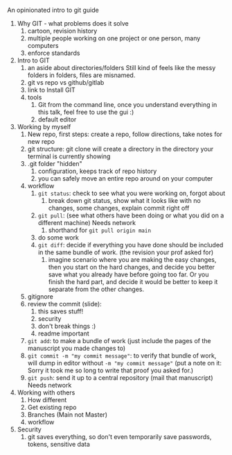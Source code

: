 An opinionated intro to git guide

1. Why GIT - what problems does it solve
   1. cartoon, revision history
   2. multiple people working on one project
      or one person, many computers
   3. enforce standards
2. Intro to GIT
   1. an aside about directories/folders 
      Still kind of feels like the messy folders in folders, files are misnamed.
   2. git vs repo vs github/gitlab
   3. link to Install GIT
   4. tools
      1. Git from the command line, once you understand everything in this talk, feel free to use the gui :)
      2. default editor
3. Working by myself
   1. New repo, first steps: create a repo, follow directions, take notes for new repo
   2. git structure: git clone will create a directory in the directory your terminal is currently showing
   3. .git folder "hidden"
      1. configuration, keeps track of repo history
      2. you can safely move an entire repo around on your computer 
   4. workflow
      1. `git status`: check to see what you were working on, forgot about
      	 1. break down git status, show what it looks like with no changes, some changes, explain commit right off
      2. `git pull`: (see what others have been doing or what you did on a different machine) Needs network
         1. shorthand for `git pull origin main`
      3. do some work
      4. `git diff`: decide if everything you have done should be included in the same bundle of work.
      (the revision your prof asked for)
      	 1. imagine scenario where you are making the easy changes, then you start on the hard changes, and
	 decide you better save what you already have before going too far. Or you finish the hard part, and
	 decide it would be better to keep it separate from the other changes.
	 2. gitignore
	 3. review the commit (slide):
	    1. this saves stuff!
	    2. security
	    3. don't break things :)
	    4. readme important
      5. `git add`: to make a bundle of work (just include the pages of the manuscript you made changes to)
      6. `git commit -m "my commit message"`: to verify that bundle of work, will dump in editor without `-m "my commit message"`
      (put a note on it: Sorry it took me so long to write that proof you asked for.)
      7. `git push`: send it up to a central repository (mail that manuscript) Needs network
4. Working with others
   1. How different
   2. Get existing repo
   3. Branches (Main not Master)
   4. workflow
5. Security
   1. git saves everything, so don't even temporarily save passwords, tokens, sensitive data


